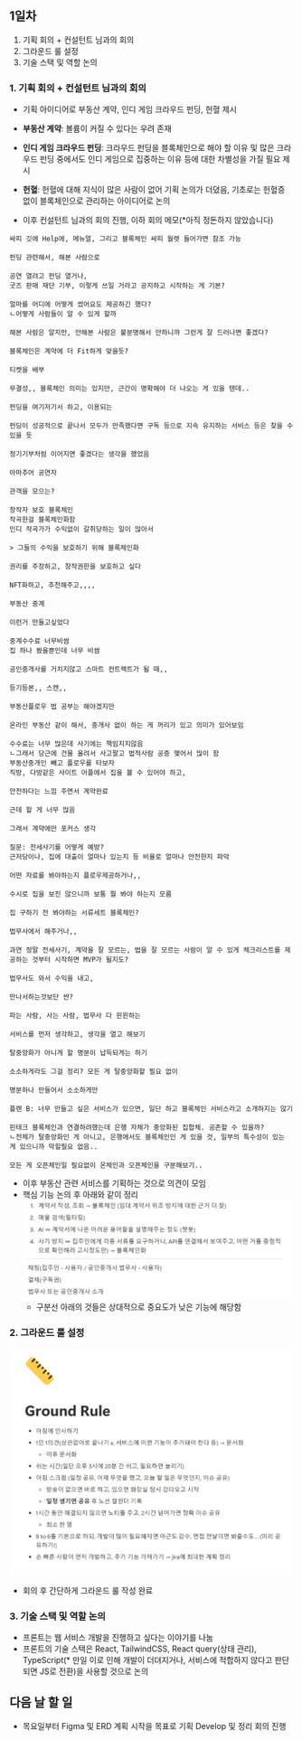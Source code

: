 ## 1일차

1. 기획 회의 + 컨설턴트 님과의 회의
2. 그라운드 룰 설정
3. 기술 스택 및 역할 논의

### 1. 기획 회의 + 컨설턴트 님과의 회의

- 기획 아이디어로 부동산 계약, 인디 게임 크라우드 펀딩, 헌혈 제시
- **부동산 계약**: 볼륨이 커질 수 있다는 우려 존재
- **인디 게임 크라우드 펀딩**: 크라우드 펀딩을 블록체인으로 해야 할 이유 및 많은 크라우드 펀딩 중에서도 인디 게임으로 집중하는 이유 등에 대한 차별성을 가질 필요 제시
- **헌혈**: 헌혈에 대해 지식이 많은 사람이 없어 기획 논의가 더뎠음, 기초로는 헌혈증 없이 블록체인으로 관리하는 아이디어로 논의

- 이후 컨설턴트 님과의 회의 진행, 이하 회의 메모(\*아직 정돈하지 않았습니다)

```
싸피 깃에 Help에, 메뉴얼, 그리고 블록체인 싸피 월렛 들어가면 참조 가능

펀딩 관련해서, 해본 사람으로

공연 열려고 펀딩 열거나,
굿즈 판매 재단 기부, 이렇게 쓰일 거라고 공지하고 시작하는 게 기본?

얼마를 어디에 어떻게 썼어요도 제공하긴 했다?
ㄴ어떻게 사람들이 알 수 있게 할까

해본 사람은 알지만, 안해본 사람은 불분명해서 안하니까 그런게 잘 드러나면 좋겠다?

블록체인은 계약에 더 Fit하게 맞을듯?

티켓을 배부

무결성,, 블록체인 의미는 있지만, 근간이 명확해야 더 나오는 게 있을 텐데..

펀딩을 여기저기서 하고, 이용되는

펀딩이 성공적으로 끝나서 모두가 만족했다면 구독 등으로 지속 유지하는 서비스 등은 찾을 수 있을 듯

정기기부처럼 이어지면 좋겠다는 생각을 했었음

아마추어 공연자

관객을 모으는?

창작자 보호 블록체인
작곡한걸 블록체인화함
인디 작곡가가 수익없이 갈취당하는 일이 많아서

> 그들의 수익을 보호하기 위해 블록체인화

권리를 주장하고, 창작권한을 보호하고 싶다

NFT화하고, 추천해주고,,,,

부동산 중계

이런거 만들고싶었다

중계수수료 너무비쌈
집 하나 봤을뿐인데 너무 비쌈

공인중개사를 거치지않고 스마트 컨트랙트가 될 때,,

등기등본,, 스캔,,

부동산플로우 법 공부는 해야겠지만

온라인 부동산 같이 해서, 중개사 없이 하는 게 꺼리가 있고 의미가 있어보임

수수료는 너무 많은데 사기에는 책임지지않음
ㄴ그래서 당근에 건물 올려서 사고팔고 법적사람 공증 맺어서 많이 함
부동산중개인 빼고 플로우를 타보자
직방, 다방같은 사이트 어플에서 집을 볼 수 있어야 하고,

안전하다는 느낌 주면서 계약완료

근데 할 게 너무 많음

그래서 계약에만 포커스 생각

질문: 전세사기를 어떻게 예방?
근저당이나, 집에 대출이 얼마나 있는지 등 비율로 얼마나 안전한지 파악

어떤 자료를 봐야하는지 플로우제공하거나,,

수시로 집을 보진 않으니까 보통 뭘 봐야 하는지 모름

집 구하기 전 봐야하는 서류세트 블록체인?

법무사에서 해주거나,,

과연 정말 전세사기, 계약을 잘 모르는, 법을 잘 모르는 사람이 알 수 있게 체크리스트를 제공하는 것부터 시작하면 MVP가 될지도?

법무사도 와서 수익을 내고,

만나서하는것보단 싼?

파는 사람, 사는 사람, 법무사 다 윈윈하는

서비스를 먼저 생각하고, 생각을 열고 해보기

탈중앙화가 아니게 할 명분이 납득되게는 하기

소소하게라도 그걸 정리? 모든 게 탈중앙화할 필요 없이

명분하나 만들어서 소소하게만

플랜 B: 너무 만들고 싶은 서비스가 있으면, 일단 하고 블록체인 서비스라고 소개하지는 않기

핀테크 블록체인과 연결하려했는데 은행 자체가 중앙화된 집합체. 공존할 수 있을까?
ㄴ전체가 탈중앙화인 게 아니고, 은행에서도 블록체인인 게 있을 것, 일부의 특수성이 있는 게 있으니까 막힐필요 없음..

모든 게 오픈체인일 필요없이 온체인과 오픈체인을 구분해보기..
```

- 이후 부동산 관련 서비스를 기획하는 것으로 의견이 모임
- 핵심 기능 논의 후 아래와 같이 정리
  ![기능 정리 이미지](./src/250304meeting_01.png)
  - 구분선 아래의 것들은 상대적으로 중요도가 낮은 기능에 해당함

### 2. 그라운드 룰 설정

![그라운드 룰 이미지](./src/ground_rule.png)

- 회의 후 간단하게 그라운드 룰 작성 완료

### 3. 기술 스택 및 역할 논의

- 프론트는 웹 서비스 개발을 진행하고 싶다는 이야기를 나눔
- 프론트의 기술 스택은 React, TailwindCSS, React query(상태 관리), TypeScript(\* 만일 이로 인해 개발이 더뎌지거나, 서비스에 적합하지 않다고 판단되면 JS로 전환)을 사용할 것으로 논의

## 다음 날 할 일

- 목요일부터 Figma 및 ERD 계획 시작을 목표로 기획 Develop 및 정리 회의 진행
